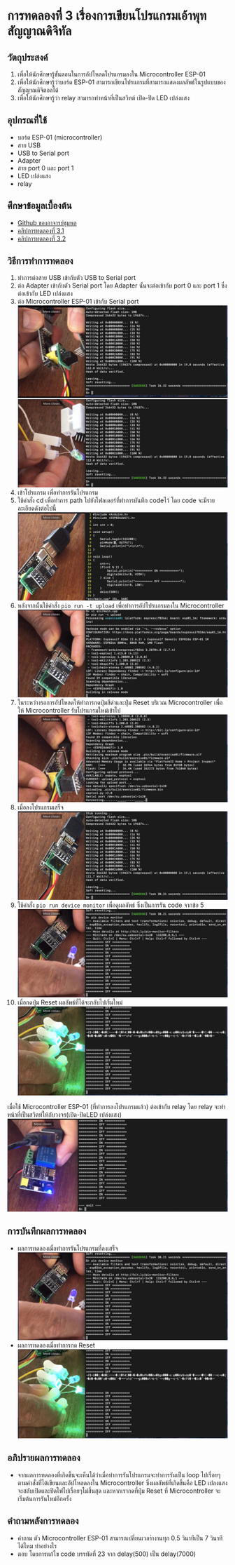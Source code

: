 # การทดลองที่ 3 เรื่องการเขียนโปรแกรมเอ้าพุทสัญญาณดิจิทัล
## วัตถุประสงค์
1. เพื่อให้นักศึกษารู้ขั้นตอนในการอัปโหลดโปรแกรมลงใน Microcontroller ESP-01
2. เพื่อให้นักศึกษารู้ว่าบอร์ด ESP-01 สามารถเขียนโปรแกรมที่สามารถแสดงผลลัพธ์ในรูปแบบของสัญญาณดิจิตอลได้
3. เพื่อให้นักศึกษารู้ว่า relay สามารถทำหน้าที่เป็นสวิทต์ เปิด-ปิด LED เปล่งแสง
## อุปกรณที่ใช้
* บอร์ด ESP-01 (microcontroller)
* สาย USB
* USB to Serial port
* Adapter
* สาย port 0 และ port 1
* LED เปล่งแสง
* relay
## ศึกษาข้อมูลเบื้องต้น
* [Github ของอาจารย์ชุมพล](https://github.com/choompol-boonmee/lab63b)
* [คลิปการทดลองที่ 3.1](https://www.youtube.com/watch?v=CCnN1WJsXQY)
* [คลิปการทดลองที่ 3.2](https://www.youtube.com/watch?v=6JnhaUILGuw) 
## วิธีการทำการทดลอง
 1. ทำการต่อสาย USB เข้ากับตัว USB to Serial port 
 2. ต่อ Adapter เข้ากับตัว Serial port โดย Adapter นั้นจะต่อเข้ากับ port 0 และ port 1 ซึ่งต่อเข้ากับ LED เปล่งแสง
 3. ต่อ Microcontroller ESP-01 เข้ากับ Serial port ![GitHub Logo](https://github.com/chanipamuk/lab63b/blob/main/image/Lab3/LAB3_%E0%B9%92%E0%B9%91%E0%B9%90%E0%B9%93%E0%B9%92%E0%B9%93_0.jpg?raw=true)![GitHub Logo](https://github.com/chanipamuk/lab63b/blob/main/image/Lab3/LAB3_%E0%B9%92%E0%B9%91%E0%B9%90%E0%B9%93%E0%B9%92%E0%B9%93_1.jpg?raw=true)
 4. เข้าโปรแกรม เพื่อทำการรันโปรแกรม 
 5. ใช้คำสั่ง cd เพื่อทำการ path ไปยังโฟลเดอร์ที่ทำการบันทึก codeไว้ โดย code จะมีรายละเอียดดังต่อไปนี้ ![GitHub Logo](https://github.com/chanipamuk/lab63b/blob/main/image/Lab3/LAB3_%E0%B9%92%E0%B9%91%E0%B9%90%E0%B9%93%E0%B9%92%E0%B9%93_2.jpg?raw=true)
 6. หลังจากนั้นใช้คำสั่ง `pio run -t upload` เพื่อทำการอัปโปรแกรมลงใน Microcontroller ![GitHub Logo](https://github.com/chanipamuk/lab63b/blob/main/image/Lab3/LAB3_%E0%B9%92%E0%B9%91%E0%B9%90%E0%B9%93%E0%B9%92%E0%B9%93_3.jpg?raw=true)
 7. ในระหว่างรอการอัปโหลดให้ทำการกดปุ่มสีดำและปุ่ม Reset บริเวณ Microcontroller เพื่อให้ Microcontroller รับโปรแกรมใหม่เข้าไป ![GitHub Logo](https://github.com/chanipamuk/lab63b/blob/main/image/Lab3/LAB3_%E0%B9%92%E0%B9%91%E0%B9%90%E0%B9%93%E0%B9%92%E0%B9%93_4.jpg?raw=true)
 8. เมื่อลงโปรแกรมเสร็จ ![GitHub Logo](https://github.com/chanipamuk/lab63b/blob/main/image/Lab3/LAB3_%E0%B9%92%E0%B9%91%E0%B9%90%E0%B9%93%E0%B9%92%E0%B9%93_5.jpg?raw=true)
 9. ใช้คำสั่ง `pio run device monitor` เพื่อดูผลลัพธ์ ซึ่งเป็นการรัน code จากข้อ 5 ![GitHub Logo](https://github.com/chanipamuk/lab63b/blob/main/image/Lab3/LAB3_%E0%B9%92%E0%B9%91%E0%B9%90%E0%B9%93%E0%B9%92%E0%B9%93_6.jpg?raw=true)
 10. เมื่อกดปุ่ม Reset ผลลัพธ์ที่ได้จะกลับไปเริ่มใหม่![GitHub Logo](https://github.com/chanipamuk/lab63b/blob/main/image/Lab3/LAB3_%E0%B9%92%E0%B9%91%E0%B9%90%E0%B9%93%E0%B9%92%E0%B9%93_7.jpg?raw=true)
 
 เมื่อใช้ Microcontroller ESP-01 (ที่ทำการลงโปรแกรมแล้ว) ต่อเข้ากับ relay โดย relay จะทำหน้าที่เป็นสวิตท์ให้กับวงจร(เปิด-ปิดLED เปล่งแสง) ![GitHub Logo](https://github.com/chanipamuk/lab63b/blob/main/image/Lab3/LAB3_%E0%B9%92%E0%B9%91%E0%B9%90%E0%B9%93%E0%B9%92%E0%B9%93_8.jpg?raw=true)
## การบันทึกผลการทดลอง
* ผลการทดลองเมื่อทำการรันโปรแกรมที่ลงเสร็จ ![GitHub Logo](https://github.com/chanipamuk/lab63b/blob/main/image/Lab3/LAB3_%E0%B9%92%E0%B9%91%E0%B9%90%E0%B9%93%E0%B9%92%E0%B9%93_6.jpg?raw=true)
* ผลการทดลองเมื่อทำการกด Reset ![GitHub Logo](https://github.com/chanipamuk/lab63b/blob/main/image/Lab3/LAB3_%E0%B9%92%E0%B9%91%E0%B9%90%E0%B9%93%E0%B9%92%E0%B9%93_7.jpg?raw=true)
## อภิปรายผลการทดลอง
* จากผลการทดลองที่เกิดขึ้นจะเห็นได้ว่าเมื่อทำการรันโปรแกรมจะทำการรันเป็น loop ไปเรื่อยๆตามคำสั่งที่ได้เขียนและอัปโหลดลงใน Microcontroller ซึ่งผลลัพธ์ที่เกิดขึ้นคือ LED เปลงแสงจะสลับเปิดและปิดไฟไปเรื่อยๆไม่สิ้นสุด และหากเรากดที่ปุ่ม Reset ที่ Microcontroller จะเริ่มต้นการรันใหม่อีกครั้ง
## คำถามหลังการทดลอง
* คำถาม ตัว Microcontroller ESP-01 สามารถเปลี่ยนเวลาำงานทุก 0.5 วินาทีเป็น 7 วินาทีได้ไหม ทำอย่างไร
* ตอบ โดยการเเก้ไข code บรรทัดที่ 23 จาก delay(500) เป็น delay(7000)


